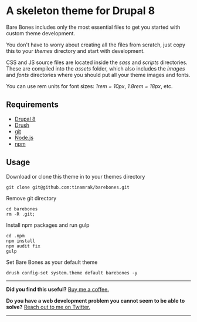 # A skeleton theme for Drupal 8

Bare Bones includes only the most essential files to get you started with custom theme development.

You don't have to worry about creating all the files from scratch, just copy this to your *themes* directory and start with development.

CSS and JS source files are located inside the *sass* and *scripts* directories. These are compiled into the *assets* folder, which also includes the *images* and *fonts* directories where you should put all your theme images and fonts.

You can use rem units for font sizes: *1rem = 10px*, *1.8rem = 18px*, etc.

## Requirements

- [Drupal 8](https://www.drupal.org/)
- [Drush](https://www.drush.org/)
- [git](https://git-scm.com/)
- [Node.js](https://nodejs.org/)
- [npm](https://www.npmjs.com/)

## Usage

Download or clone this theme in to your themes directory
```
git clone git@github.com:tinamrak/barebones.git
```

Remove git directory
```
cd barebones
rm -R .git;
```

Install npm packages and run gulp
```
cd .npm
npm install
npm audit fix
gulp
```

Set Bare Bones as your default theme
```
drush config-set system.theme default barebones -y
```

------------

**Did you find this useful?** [Buy me a coffee.](https://www.buymeacoffee.com/tinamrak "Buy Tina Mrak a coffee.")

**Do you have a web development problem you cannot seem to be able to solve?** [Reach out to me on Twitter.](https://twitter.com/TinaMrak "Follow me on Twitter")

------------
